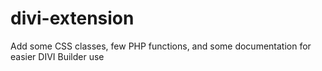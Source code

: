 # divi-extension
Add some CSS classes, few PHP functions, and some documentation for easier DIVI Builder use

